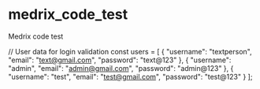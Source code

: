# medrix_code_test
Medrix code test

// User data for login validation
const users = [
    {
        "username": "textperson",
        "email": "text@gmail.com",
        "password": "text@123"
    },
    {
        "username": "admin",
        "email": "admin@gmail.com",
        "password": "admin@123"
    },
    {
        "username": "test",
        "email": "test@gmail.com",
        "password": "test@123"
    }
];
